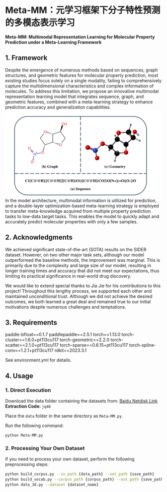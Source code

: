 # Meta-MM：元学习框架下分子特性预测的多模态表示学习

**Meta-MM: Multimodal Representation Learning for Molecular Property Prediction under a Meta-Learning Framework**

## 1. Framework

Despite the emergence of numerous methods based on sequences, graph structures, and geometric features for molecular property prediction, most existing studies focus solely on a single modality, failing to comprehensively capture the multidimensional characteristics and complex information of molecules. To address this limitation, we propose an innovative multimodal representation learning model that integrates sequence, graph, and geometric features, combined with a meta-learning strategy to enhance prediction accuracy and generalization capabilities. 
![](https://github.com/wangsh386/Meta-MM/blob/main/images/muti.png)
In the model architecture, multimodal information is utilized for prediction, and a double-layer optimization-based meta-learning strategy is employed to transfer meta-knowledge acquired from multiple property prediction tasks to low-data target tasks. This enables the model to quickly adapt and accurately predict molecular properties with only a few samples.

## 2. Acknowledgments

We achieved significant state-of-the-art (SOTA) results on the SIDER dataset. However, on two other major task sets, although our model outperformed the baseline methods, the improvement was marginal. This is primarily due to the complexity and large size of our model, resulting in longer training times and accuracy that did not meet our expectations, thus limiting its practical significance in real-world drug discovery.

We would like to extend special thanks to Jia Jie for his contributions to this project! Throughout this lengthy process, we supported each other and maintained unconditional trust. Although we did not achieve the desired outcomes, we both learned a great deal and remained true to our initial motivations despite numerous challenges and temptations.

## 3. Requirements

paddle-bfloat==0.1.7
paddlepaddle==2.5.1
torch==1.13.0
torch-cluster==1.6.0+pt113cu117
torch-geometric==2.2.0
torch-scatter==2.1.0+pt113cu117
torch-sparse==0.6.15+pt113cu117
torch-spline-conv==1.2.1+pt113cu117
rdkit==2023.3.1

See environment.yml for details.

## 4. Usage

### 1. Direct Execution

Download the data folder containing the datasets from: [Baidu Netdisk Link](https://pan.baidu.com/s/1JOIHfUeaxG-HyIaGS3I7AQ?pwd=jq46)  
**Extraction Code:** `jq46`

Place the `data` folder in the same directory as `Meta-MM.py`.

Run the following command:

```bash
python Meta-MM.py
```

### 2. Processing Your Own Dataset
If you need to process your own dataset, perform the following preprocessing steps:

```bash
python build_corpus.py --in_path {data_path} --out_path {save_path}
python build_vocab.py --corpus_path {corpus_path} --out_path {save_path}
python data_3d.py --dataset {dataset_name}
```
